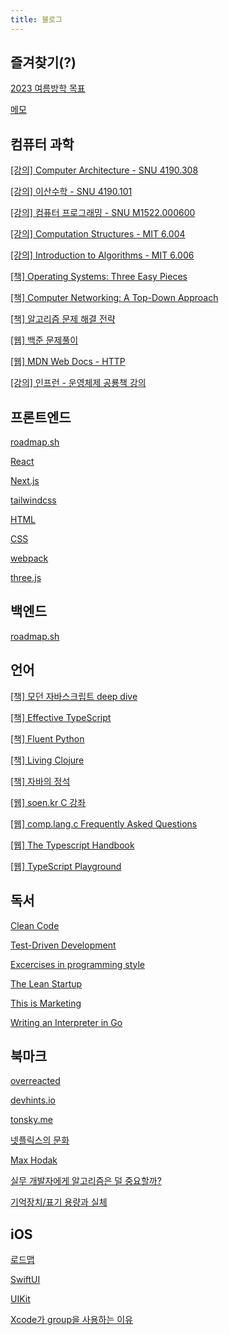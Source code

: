 ```yaml
---
title: 블로그
---
```


## 즐겨찾기(?)

[2023 여름방학 목표](./memo/2023summer/)

[메모](./memo)

## 컴퓨터 과학

[[강의] Computer Architecture - SNU 4190.308](./cs/4190.308/)

[[강의] 이산수학 - SNU 4190.101](cs/4190.101/)

[[강의] 컴퓨터 프로그래밍 - SNU M1522.000600](cs/M1522.000600/)

[[강의] Computation Structures - MIT 6.004](./cs/6.004/)

[[강의] Introduction to Algorithms - MIT 6.006](./cs/6.006/)

[[책] Operating Systems: Three Easy Pieces](./cs/ostep/)

[[책] Computer Networking: A Top-Down Approach](cs/kurose/)

[[책] 알고리즘 문제 해결 전략](./cs/jongman/)

[[웹] 백준 문제풀이](./baekjoon/)

[[웹] MDN Web Docs - HTTP](cs/http)

[[강의] 인프런 - 운영체제 공룡책 강의](cs/inflearnOS)

## 프론트엔드

[roadmap.sh](frontend/roadmap.sh)

[React](frontend/react)

[Next.js](frontend/next.js)

[tailwindcss](frontend/tailwind/)

[HTML](frontend/html)

[CSS](frontend/css)

[webpack](frontend/webpack)

[three.js](frontend/three.js)

## 백엔드

[roadmap.sh](backend/roadmap.sh)

## 언어

[[책] 모던 자바스크립트 deep dive](./language/javascript/js-deep-dive/)

[[책] Effective TypeScript](./language/typescript/effective-typescript/)

[[책] Fluent Python](./language/python/fluent-python/)

[[책] Living Clojure](language/clojure/)

[[책] 자바의 정석](language/java/jungseok)

[[웹] soen.kr C 강좌](./language/soen-kr/)

[[웹] comp.lang.c Frequently Asked Questions](./language/c-faq/)

[[웹] The Typescript Handbook](./language/typescript/handbook/)

[[웹] TypeScript Playground](./language/typescript/typescript-playground)

## 독서

[Clean Code](./book/clean-code/)

[Test-Driven Development](./book/test-driven-development/)

[Excercises in programming style](./book/exercises-in-programming-style/)

[The Lean Startup](./book/the-lean-startup/)

[This is Marketing](./book/this-is-marketing/)

[Writing an Interpreter in Go](./book/writing-an-interpreter-in-go/)

## 북마크

[overreacted](https://overreacted.io)

[devhints.io](https://devhints.io)

[tonsky.me](https://tonsky.me)

[넷플릭스의 문화](https://jobs.netflix.com/culture?lang=%ED%95%9C%EA%B5%AD%EC%96%B4)

[Max Hodak](https://maxhodak.com)

[실무 개발자에게 알고리즘은 덜 중요할까?](https://medium.com/@ghilbut/실무-개발자에게-알고리즘은-덜-중요할까-fcbab7f87074)

[기억장치/표기 용량과 실체](https://namu.wiki/w/기억장치/표기%20용량과%20실제)

## iOS

[로드맵](ios/roadmap)

[SwiftUI](ios/swiftui)

[UIKit](ios/uikit)

[Xcode가 group을 사용하는 이유](ios/why-xcode-use-group)
